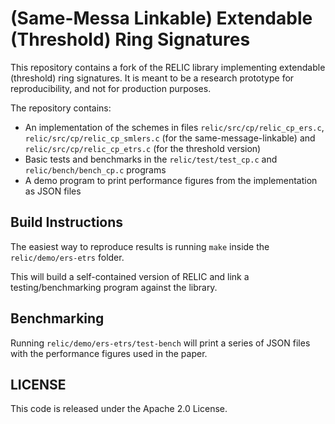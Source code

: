 # (Same-Messa Linkable) Extendable (Threshold) Ring Signatures

This repository contains a fork of the RELIC library implementing extendable (threshold) ring signatures.
It is meant to be a research prototype for reproducibility, and not for production purposes.

The repository contains:
- An implementation of the schemes in files `relic/src/cp/relic_cp_ers.c`, `relic/src/cp/relic_cp_smlers.c` (for the same-message-linkable) and `relic/src/cp/relic_cp_etrs.c` (for the threshold version)
- Basic tests and benchmarks in the `relic/test/test_cp.c` and `relic/bench/bench_cp.c` programs
- A demo program to print performance figures from the implementation as JSON files

## Build Instructions

The easiest way to reproduce results is running `make` inside the `relic/demo/ers-etrs` folder.

This will build a self-contained version of RELIC and link a testing/benchmarking program against the library.

## Benchmarking

Running `relic/demo/ers-etrs/test-bench` will print a series of JSON files with the performance figures used in the paper.

## LICENSE

This code is released under the Apache 2.0 License.

